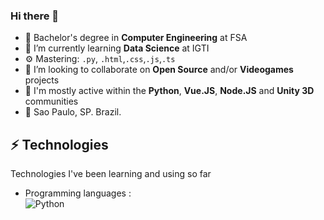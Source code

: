 ### Hi there 👋

- 🔭 Bachelor's degree in **Computer Engineering** at FSA
- 🌱 I’m currently learning **Data Science** at IGTI
- ⚙️ Mastering: `.py`, `.html`,`.css`,`.js`,`.ts`
- 👯 I’m looking to collaborate on **Open Source** and/or **Videogames** projects
- 💬 I'm mostly active within the **Python**, **Vue.JS**, **Node.JS** and **Unity 3D** communities
- 📍 Sao Paulo, SP. Brazil.

## ⚡ Technologies
Technologies I've been learning and using so far 

- Programming languages : <br />
![Python](https://img.shields.io/badge/Python-3776AB?style=for-the-badge&logo=python&logoColor=white)
